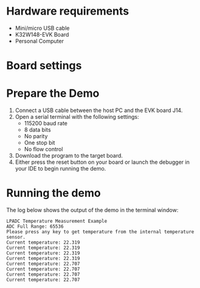 Hardware requirements
=====================
- Mini/micro USB cable
- K32W148-EVK Board
- Personal Computer

Board settings
============

Prepare the Demo
================
1.  Connect a USB cable between the host PC and the EVK board J14.
2.  Open a serial terminal with the following settings:
    - 115200 baud rate
    - 8 data bits
    - No parity
    - One stop bit
    - No flow control
3.  Download the program to the target board.
4.  Either press the reset button on your board or launch the debugger in your IDE to begin running the demo.

Running the demo
================
The log below shows the output of the demo in the terminal window:
~~~~~~~~~~~~~~~~~~~~~~~~~~~~~~~~~~~
LPADC Temperature Measurement Example
ADC Full Range: 65536
Please press any key to get temperature from the internal temperature sensor.
Current temperature: 22.319
Current temperature: 22.319
Current temperature: 22.319
Current temperature: 22.319
Current temperature: 22.707
Current temperature: 22.707
Current temperature: 22.707
Current temperature: 22.707
~~~~~~~~~~~~~~~~~~~~~~~~~~~~~~~~~~~
